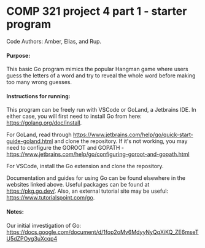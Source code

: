 # COMP 321 project 4 part 1 - starter program
Code Authors: Amber, Elias, and Rup.

#### Purpose:
This basic Go program mimics the popular Hangman game where users guess the letters of a word
and try to reveal the whole word before making too many wrong guesses.

#### Instructions for running:
This program can be freely run with VSCode or GoLand, a Jetbrains IDE. In either case, you will first need to
install Go from here: https://golang.org/doc/install.

For GoLand, read through https://www.jetbrains.com/help/go/quick-start-guide-goland.html and clone
the repository. If it's not working, you may need to configure the GOROOT and GOPATH - https://www.jetbrains.com/help/go/configuring-goroot-and-gopath.html


For VSCode, install the Go extension and clone the repository.

Documentation and guides for using Go can be found elsewhere in the websites linked above. 
Useful packages can be found at https://pkg.go.dev/. Also, an external tutorial 
site may be useful: https://www.tutorialspoint.com/go.

#### Notes:
Our initial investigation of Go: 
https://docs.google.com/document/d/1fop2oMv6MdyyNyQqXiKQ_ZE6mseTU5dZPOyg3uXcqp4
